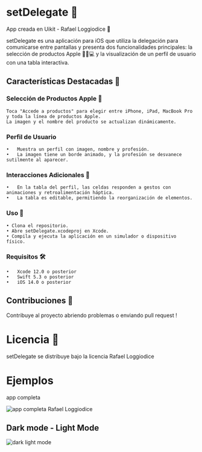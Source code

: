 # setDelegate 📱
App creada en Uikit - Rafael Loggiodice 🚀

setDelegate es una aplicación para iOS que utiliza la delegación para comunicarse entre pantallas y presenta dos funcionalidades principales: la selección de productos Apple 🍎📱💻 y la visualización de un perfil de usuario con una tabla interactiva.

## Características Destacadas 🌟

### Selección de Productos Apple 📱
	Toca "Accede a productos" para elegir entre iPhone, iPad, MacBook Pro y toda la línea de productos Apple.
	La imagen y el nombre del producto se actualizan dinámicamente.
 
### Perfil de Usuario
	•	Muestra un perfil con imagen, nombre y profesión.
	•	La imagen tiene un borde animado, y la profesión se desvanece sutilmente al aparecer.
 
### Interacciones Adicionales 🔄
	•	En la tabla del perfil, las celdas responden a gestos con animaciones y retroalimentación háptica.
	•	La tabla es editable, permitiendo la reorganización de elementos.
 
### Uso 🚀
	• Clona el repositorio.
	• Abre setDelegate.xcodeproj en Xcode.
	• Compila y ejecuta la aplicación en un simulador o dispositivo físico.
  
### Requisitos 🛠️
	•	Xcode 12.0 o posterior
	•	Swift 5.3 o posterior
	•	iOS 14.0 o posterior
 
## Contribuciones  🤝
Contribuye al proyecto abriendo problemas o enviando pull request !

# Licencia 📜
setDelegate se distribuye bajo la licencia Rafael Loggiodice


# Ejemplos
app completa

![app completa Rafael Loggiodice](https://github.com/rafaelglg/setDelegate/assets/100690402/b7eb4c02-38bd-44bd-bbe2-79c2227c1a27)

## Dark mode - Light Mode

![dark   light mode](https://github.com/rafaelglg/setDelegate/assets/100690402/a36df48f-2bde-47a7-948f-33415dc9a7e1)


